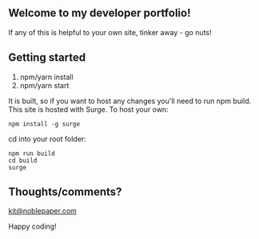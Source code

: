 
## Welcome to my developer portfolio!

If any of this is helpful to your own site, tinker away - go nuts!

## Getting started

1) npm/yarn install
2) npm/yarn start

It is built, so if you want to host any changes you'll need to run npm build. This site is hosted with Surge. To host your own:

``` 
npm install -g surge
```
cd into your root folder:
```
npm run build
cd build
surge
```

## Thoughts/comments?
kit@noblepaper.com


Happy coding!
